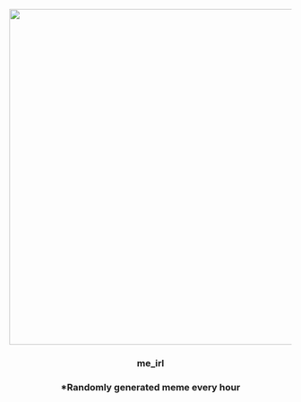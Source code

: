 <p align="center">
        <img src="https://i.imgur.com/jMclYs0.gif" width="600" height="600">
        </p>
        <h3 align="center">me_irl</h3>
        <h3 align="center">*Randomly generated meme every hour</h3>
    